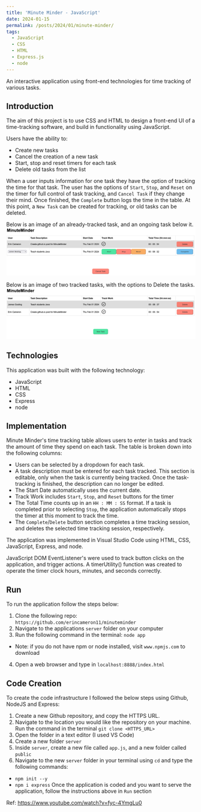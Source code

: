 ```yaml
---
title: 'Minute Minder - JavaScript'
date: 2024-01-15
permalink: /posts/2024/01/minute-minder/
tags:
  - JavaScript
  - CSS
  - HTML
  - Express.js
  - node
---
```


An interactive application using front-end technologies for time tracking of various tasks.

## Introduction
The aim of this project is to use CSS and HTML to design a front-end UI of a time-tracking software, and build in functionality using JavaScript. 

Users have the ability to:
* Create new tasks
* Cancel the creation of a new task
* Start, stop and reset timers for each task
* Delete old tasks from the list

When a user inputs information for one task they have the option of tracking the time for that task. The user has the options of `Start`, `Stop`, and `Reset` on the timer for full control of task tracking, and `Cancel Task` if they change their mind. Once finished, the `Complete` button logs the time in the table. At this point, a `New Task` can be created for tracking, or old tasks can be deleted.    

Below is an image of an already-tracked task, and an ongoing task below it.
![MinuteMinder - Running Task](https://raw.githubusercontent.com/erincameron11/erincameron11.github.io/master/images/minute-minder-task-running.png)   

Below is an image of two tracked tasks, with the options to Delete the tasks.
![MinuteMinder - Task Done](https://raw.githubusercontent.com/erincameron11/erincameron11.github.io/master/images/minute-minder-task-done.png)   


## Technologies
This application was built with the following technology:
* JavaScript
* HTML
* CSS
* Express
* node  
  

## Implementation
Minute Minder's time tracking table allows users to enter in tasks and track the amount of time they spend on each task. The table is broken down into the following columns:
* Users can be selected by a dropdown for each task.
* A task description must be entered for each task tracked. This section is editable, only when the task is currently being tracked. Once the task-tracking is finished, the description can no longer be edited.
* The Start Date automatically uses the current date. 
* Track Work includes `Start`, `Stop`, and `Reset` buttons for the timer
* The Total Time counts up in an `HH : MM : SS` format. If a task is completed prior to selecting `Stop`, the application automatically stops the timer at this moment to track the time.
* The `Complete`/`Delete` button section completes a time tracking session, and deletes the selected time tracking session, respectively.

The application was implemented in Visual Studio Code using HTML, CSS, JavaScript, Express, and node.

JavaScript DOM EventListener's were used to track button clicks on the application, and trigger actions. A timerUtility() function was created to operate the timer clock hours, minutes, and seconds correctly.


## Run
To run the application follow the steps below:
1. Clone the following repo: `https://github.com/erincameron11/minuteminder`
2. Navigate to the applications `server` folder on your computer
3. Run the following command in the terminal: `node app`
  * Note: if you do not have npm or node installed, visit `www.npmjs.com` to download
4. Open a web browser and type in `localhost:8888/index.html`


## Code Creation
To create the code infrastructure I followed the below steps using Github, NodeJS and Express:
1. Create a new Github repository, and copy the HTTPS URL.
2. Navigate to the location you would like the repository on your machine. Run the command in the terminal `git clone <HTTPS_URL>`
3. Open the folder in a text editor (I used VS Code)
4. Create a new folder `server`
5. Inside `server`, create a new file called `app.js`, and a new folder called `public`
6. Navigate to the new `server` folder in your terminal using `cd` and type the following commands:
  * `npm init --y`
  * `npm i express`
Once the application is coded and you want to serve the application, follow the instructions above in `Run` section

Ref: https://www.youtube.com/watch?v=fyc-4YmgLu0